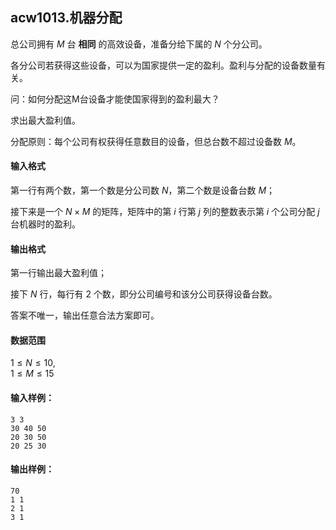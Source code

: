 ## acw1013.机器分配

总公司拥有 $M$ 台 **相同** 的高效设备，准备分给下属的 $N$ 个分公司。

各分公司若获得这些设备，可以为国家提供一定的盈利。盈利与分配的设备数量有关。

问：如何分配这M台设备才能使国家得到的盈利最大？

求出最大盈利值。

分配原则：每个公司有权获得任意数目的设备，但总台数不超过设备数 $M$。

#### 输入格式

第一行有两个数，第一个数是分公司数 $N$，第二个数是设备台数 $M$；

接下来是一个 $N \times M$ 的矩阵，矩阵中的第 $i$ 行第 $j$ 列的整数表示第 $i$ 个公司分配 $j$ 台机器时的盈利。

#### 输出格式

第一行输出最大盈利值；

接下 $N$ 行，每行有 $2$ 个数，即分公司编号和该分公司获得设备台数。

答案不唯一，输出任意合法方案即可。

#### 数据范围

$1 \le N \le 10$,  
$1 \le M \le 15$

#### 输入样例：

```
3 3
30 40 50
20 30 50
20 25 30
```

#### 输出样例：

```
70
1 1
2 1
3 1
```